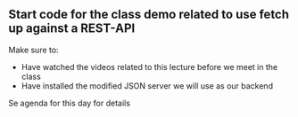 ## Start code for the class demo related to use fetch up against a REST-API

Make sure to:
 - Have watched the videos related to this lecture before we meet in the class
 - Have installed the modified JSON server we will use as our backend

Se agenda for this day for details
